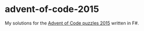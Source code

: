# advent-of-code-2015

My solutions for the [Advent of Code puzzles 2015](http://adventofcode.com/) written in F#.
